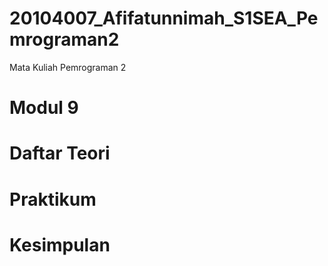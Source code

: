 # 20104007_Afifatunnimah_S1SEA_Pemrograman2

Mata Kuliah Pemrograman 2

# Modul 9

# Daftar Teori

# Praktikum

# Kesimpulan
